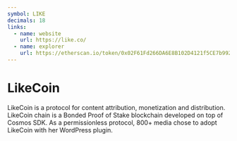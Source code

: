 ```yaml
---
symbol: LIKE
decimals: 18
links:
  - name: website
    url: https://like.co/
  - name: explorer
    url: https://etherscan.io/token/0x02F61Fd266DA6E8B102D4121f5CE7b992640CF98
---
```


# LikeCoin

LikeCoin is a protocol for content attribution, monetization and distribution. LikeCoin chain is a Bonded Proof of Stake blockchain developed on top of Cosmos SDK. As a permissionless protocol, 800+ media chose to adopt LikeCoin with her WordPress plugin.
